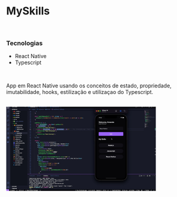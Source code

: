 <h1>MySkills</h1>
<br />

<h3>Tecnologias</h3>
<ul>
  <li>React Native</li>
  <li>Typescript</li>
</ul>

<br />

<p>App em React Native usando os conceitos de estado, propriedade, imutabilidade, hooks, estilização e utilizaçao do Typescript.</p>

<br />

<img src="./assets/MySkills.jpg" style="max-width: 400px">
